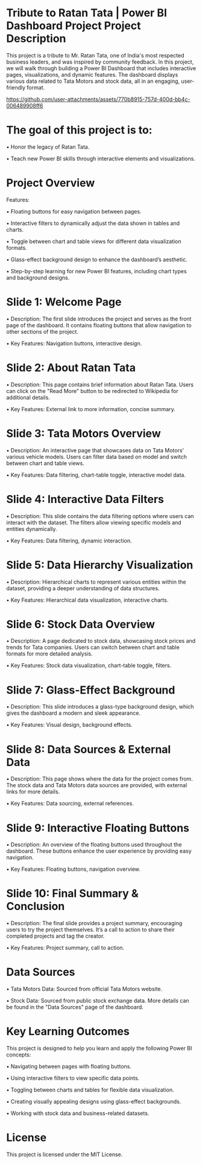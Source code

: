 # Tribute to Ratan Tata | Power BI Dashboard Project Project Description

This project is a tribute to Mr. Ratan Tata, one of India's most respected business leaders, and was inspired by community feedback. In this project, we will walk through building a Power BI Dashboard that includes interactive pages, visualizations, and dynamic features. The dashboard displays various data related to Tata Motors and stock data, all in an engaging, user-friendly format.

https://github.com/user-attachments/assets/770b8915-757d-400d-bb4c-006489908ff6

# The goal of this project is to:

•	Honor the legacy of Ratan Tata.

•	Teach new Power BI skills through interactive elements and visualizations.

# Project Overview

Features:

•	Floating buttons for easy navigation between pages.

•	Interactive filters to dynamically adjust the data shown in tables and charts.

•	Toggle between chart and table views for different data visualization formats.

•	Glass-effect background design to enhance the dashboard’s aesthetic.

•	Step-by-step learning for new Power BI features, including chart types and background designs.


# Slide 1: Welcome Page

•	Description: The first slide introduces the project and serves as the front page of the dashboard. It contains floating buttons that allow navigation to other sections of the project.

•	Key Features: Navigation buttons, interactive design.

# Slide 2: About Ratan Tata

•	Description: This page contains brief information about Ratan Tata. Users can click on the "Read More" button to be redirected to Wikipedia for additional details.

•	Key Features: External link to more information, concise summary.

# Slide 3: Tata Motors Overview

•	Description: An interactive page that showcases data on Tata Motors' various vehicle models. Users can filter data based on model and switch between chart and table views.

•	Key Features: Data filtering, chart-table toggle, interactive model data.

# Slide 4: Interactive Data Filters

•	Description: This slide contains the data filtering options where users can interact with the dataset. The filters allow viewing specific models and entities dynamically.

•	Key Features: Data filtering, dynamic interaction.

# Slide 5: Data Hierarchy Visualization

•	Description: Hierarchical charts to represent various entities within the dataset, providing a deeper understanding of data structures.

•	Key Features: Hierarchical data visualization, interactive charts.

# Slide 6: Stock Data Overview

•	Description: A page dedicated to stock data, showcasing stock prices and trends for Tata companies. Users can switch between chart and table formats for more detailed analysis.

•	Key Features: Stock data visualization, chart-table toggle, filters.

# Slide 7: Glass-Effect Background

•	Description: This slide introduces a glass-type background design, which gives the dashboard a modern and sleek appearance.

•	Key Features: Visual design, background effects.

# Slide 8: Data Sources & External Data

•	Description: This page shows where the data for the project comes from. The stock data and Tata Motors data sources are provided, with external links for more details.

•	Key Features: Data sourcing, external references.

# Slide 9: Interactive Floating Buttons

•	Description: An overview of the floating buttons used throughout the dashboard. These buttons enhance the user experience by providing easy navigation.

•	Key Features: Floating buttons, navigation overview.

# Slide 10: Final Summary & Conclusion

•	Description: The final slide provides a project summary, encouraging users to try the project themselves. It’s a call to action to share their completed projects and tag the creator.

•	Key Features: Project summary, call to action.

# Data Sources

•	Tata Motors Data: Sourced from official Tata Motors website.

•	Stock Data: Sourced from public stock exchange data. More details can be found in the "Data Sources" page of the dashboard.

# Key Learning Outcomes

This project is designed to help you learn and apply the following Power BI concepts:

•	Navigating between pages with floating buttons.

•	Using interactive filters to view specific data points.

•	Toggling between charts and tables for flexible data visualization.

•	Creating visually appealing designs using glass-effect backgrounds.

•	Working with stock data and business-related datasets.

# License

This project is licensed under the MIT License.


